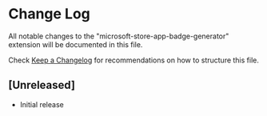 # Change Log

All notable changes to the "microsoft-store-app-badge-generator" extension will be documented in this file.

Check [Keep a Changelog](http://keepachangelog.com/) for recommendations on how to structure this file.

## [Unreleased]

- Initial release